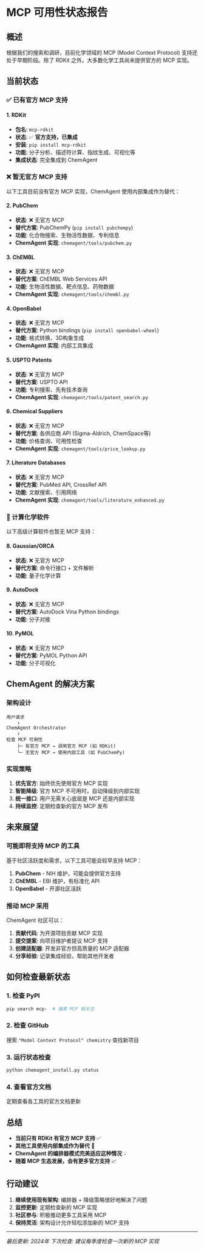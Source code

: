 # MCP 可用性状态报告

## 概述

根据我们的搜索和调研，目前化学领域的 MCP (Model Context Protocol) 支持还处于早期阶段。除了 RDKit 之外，大多数化学工具尚未提供官方的 MCP 实现。

## 当前状态

### ✅ 已有官方 MCP 支持

#### 1. RDKit
- **包名**: `mcp-rdkit`
- **状态**: ✅ **官方支持，已集成**
- **安装**: `pip install mcp-rdkit`
- **功能**: 分子分析、描述符计算、指纹生成、可视化等
- **集成状态**: 完全集成到 ChemAgent

### ❌ 暂无官方 MCP 支持

以下工具目前没有官方 MCP 实现，ChemAgent 使用内部集成作为替代：

#### 2. PubChem
- **状态**: ❌ 无官方 MCP
- **替代方案**: PubChemPy (`pip install pubchempy`)
- **功能**: 化合物搜索、生物活性数据、专利信息
- **ChemAgent 实现**: `chemagent/tools/pubchem.py`

#### 3. ChEMBL
- **状态**: ❌ 无官方 MCP
- **替代方案**: ChEMBL Web Services API
- **功能**: 生物活性数据、靶点信息、药物数据
- **ChemAgent 实现**: `chemagent/tools/chembl.py`

#### 4. OpenBabel
- **状态**: ❌ 无官方 MCP
- **替代方案**: Python bindings (`pip install openbabel-wheel`)
- **功能**: 格式转换、3D构象生成
- **ChemAgent 实现**: 内部工具集成

#### 5. USPTO Patents
- **状态**: ❌ 无官方 MCP
- **替代方案**: USPTO API
- **功能**: 专利搜索、先有技术查询
- **ChemAgent 实现**: `chemagent/tools/patent_search.py`

#### 6. Chemical Suppliers
- **状态**: ❌ 无官方 MCP
- **替代方案**: 各供应商 API (Sigma-Aldrich, ChemSpace等)
- **功能**: 价格查询、可用性检查
- **ChemAgent 实现**: `chemagent/tools/price_lookup.py`

#### 7. Literature Databases
- **状态**: ❌ 无官方 MCP
- **替代方案**: PubMed API, CrossRef API
- **功能**: 文献搜索、引用网络
- **ChemAgent 实现**: `chemagent/tools/literature_enhanced.py`

### 🔬 计算化学软件

以下高级计算软件也暂无 MCP 支持：

#### 8. Gaussian/ORCA
- **状态**: ❌ 无官方 MCP
- **替代方案**: 命令行接口 + 文件解析
- **功能**: 量子化学计算

#### 9. AutoDock
- **状态**: ❌ 无官方 MCP
- **替代方案**: AutoDock Vina Python bindings
- **功能**: 分子对接

#### 10. PyMOL
- **状态**: ❌ 无官方 MCP
- **替代方案**: PyMOL Python API
- **功能**: 分子可视化

## ChemAgent 的解决方案

### 架构设计

```
用户请求
    ↓
ChemAgent Orchestrator
    ↓
检查 MCP 可用性
    ├─ 有官方 MCP → 调用官方 MCP (如 RDKit)
    └─ 无官方 MCP → 使用内部工具 (如 PubChemPy)
```

### 实现策略

1. **优先官方**: 始终优先使用官方 MCP 实现
2. **智能降级**: 官方 MCP 不可用时，自动降级到内部实现
3. **统一接口**: 用户无需关心底层是 MCP 还是内部实现
4. **持续监控**: 定期检查新的官方 MCP 发布

## 未来展望

### 可能即将支持 MCP 的工具

基于社区活跃度和需求，以下工具可能会较早支持 MCP：

1. **PubChem** - NIH 维护，可能会提供官方支持
2. **ChEMBL** - EBI 维护，有标准化 API
3. **OpenBabel** - 开源社区活跃

### 推动 MCP 采用

ChemAgent 社区可以：

1. **贡献代码**: 为开源项目贡献 MCP 实现
2. **提交提案**: 向项目维护者提议 MCP 支持
3. **创建适配器**: 开发非官方但高质量的 MCP 适配器
4. **分享经验**: 记录集成经验，帮助其他开发者

## 如何检查最新状态

### 1. 检查 PyPI
```bash
pip search mcp-  # 搜索 MCP 相关包
```

### 2. 检查 GitHub
搜索 `"Model Context Protocol" chemistry` 查找新项目

### 3. 运行状态检查
```bash
python chemagent_install.py status
```

### 4. 查看官方文档
定期查看各工具的官方文档更新

## 总结

- **当前只有 RDKit 有官方 MCP 支持** ✅
- **其他工具使用内部集成作为替代** 🔧
- **ChemAgent 的编排器模式完美适应这种情况** 💡
- **随着 MCP 生态发展，会有更多官方支持** 📈

## 行动建议

1. **继续使用现有架构**: 编排器 + 降级策略很好地解决了问题
2. **监控更新**: 定期检查新的 MCP 实现
3. **社区参与**: 积极推动更多工具采用 MCP
4. **保持灵活**: 架构设计允许轻松添加新的 MCP 支持

---

*最后更新: 2024年*
*下次检查: 建议每季度检查一次新的 MCP 实现*
